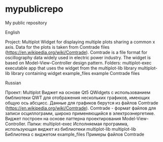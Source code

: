 # mypublicrepo
My public repository

English 

Project: Multiplot
Widget for displaying multiple plots sharing a common x axis. Data for the plots is taken from Comtrade files (https://en.wikipedia.org/wiki/Comtrade). Comtrade is a file format for oscillography data widely used in electric power industry. The widget is based on Model-View-Controller design pattern.
Folders:
multiplot-exec executable app that uses the widget from the multiplot-lib library 
multiplot-lib library containing widget
example_files example Comtrade files 

Russian

Проект: Multiplot
Виджет на основе Qt5 QWidgets с использованием бмблиотеки QWT для отображения нескольких графиков, имеющих общую ось абсцисс. Данные для графиков берутся из файлов Comtrade (https://en.wikipedia.org/wiki/Comtrade). Comtrade - формат файлов для записи осциллограмм, широко применяющийся в электроэнергетике. Виджет построен на основе паттерна проектирования Model-View-Controller.
Папки:
multiplot-exec Исполняемая программа, использующая виджет из библиотеки multiplot-lib
multiplot-lib Библиотека с виджетом
example_files Примеры файлов Comtrade 